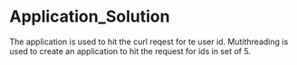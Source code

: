 # Application_Solution

The application is used to hit the curl reqest for te user id. Mutithreading is used to create an application to hit the request for ids in set of 5.
